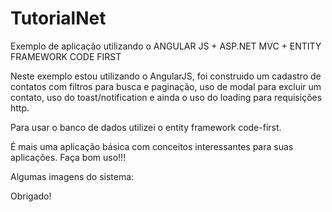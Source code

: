 # TutorialNet
Exemplo de aplicação utilizando o ANGULAR JS + ASP.NET MVC + ENTITY FRAMEWORK CODE FIRST

Neste exemplo estou utilizando o AngularJS, foi construido um cadastro de contatos com filtros para busca e  paginação, uso de modal
para excluir um contato, uso do toast/notification e ainda o uso do loading para requisições http.

Para usar o banco de dados utilizei o entity framework code-first.

É mais uma aplicação básica com conceitos interessantes para suas aplicações.
Faça bom uso!!!

Algumas imagens do sistema:



Obrigado!
